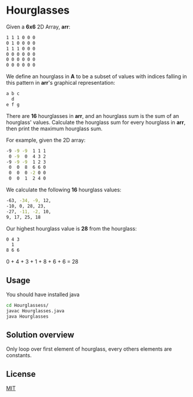 # Hourglasses

Given a **6x6** 2D Array, **arr**:

```bash
1 1 1 0 0 0
0 1 0 0 0 0
1 1 1 0 0 0
0 0 0 0 0 0
0 0 0 0 0 0
0 0 0 0 0 0
```
We define an hourglass in **A** to be a subset of values with indices falling in this pattern in **arr**'s graphical representation:

```bash
a b c
  d
e f g
```
There are **16** hourglasses in **arr**, and an hourglass sum is the sum of an hourglass' values. Calculate the hourglass sum for every hourglass in **arr**, then print the maximum hourglass sum.

For example, given the 2D array:

```bash
-9 -9 -9  1 1 1 
 0 -9  0  4 3 2
-9 -9 -9  1 2 3
 0  0  8  6 6 0
 0  0  0 -2 0 0
 0  0  1  2 4 0
```
We calculate the following **16** hourglass values:

```bash
-63, -34, -9, 12, 
-10, 0, 28, 23, 
-27, -11, -2, 10, 
9, 17, 25, 18
```
Our highest hourglass value is **28** from the hourglass:

```bash
0 4 3
  1
8 6 6
```
0 + 4 + 3 + 1 + 8 + 6 + 6 = 28
## Usage

You should have installed java

```bash
cd Hourglassess/
javac Hourglasses.java
java Hourglasses
```

## Solution overview

Only loop over first element of hourglass, every others elements are constants.

## License
[MIT](https://choosealicense.com/licenses/mit/)